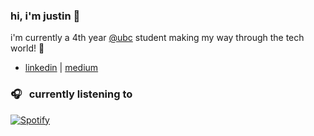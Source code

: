 ### hi, i'm justin 👋

i'm currently a 4th year [@ubc](https://www.bme.ubc.ca/) student making my way through the tech world! 💙

- [linkedin](https://www.linkedin.com/in/jjustinc) | [medium](https://medium.com/@jjustinc)

### 🎧 &nbsp; currently listening to
[![Spotify](https://novatorem-blush.vercel.app/api/spotify)](https://open.spotify.com/user/justinlisteningtomusic123)





